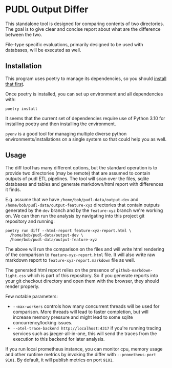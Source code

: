 # PUDL Output Differ

This standalone tool is designed for comparing contents
of two directories. The goal is to give clear and concise
report about what are the difference between the two.

File-type specific evaluations, primarily designed to
be used with databases, will be executed as well.

## Installation

This program uses poetry to manage its dependencies, so you should
[install that first](https://python-poetry.org/docs/#installation).

Once poetry is installed, you can set up environment and all dependencies with:
```
poetry install
```

It seems that the current set of dependencies require use of 
Python 3.10 for installing poetry and then installing the environment.

`pyenv` is a good tool for managing multiple diverse python environments/installations
on a single system so that could help you as well.

## Usage

The diff tool has many different options, but the standard operation is
to provide two directories (may be remote) that are assumed to contain
outputs of pudl ETL pipelines. The tool will scan over the files, sqlite
databases and tables and generate markdown/html report with differences
it finds.

E.g. assume that we have `/home/bob/pudl-data/output-dev` and `/home/bob/pudl-data/output-feature-xyz`
directories that contain outputs generated by the `dev` branch and by the `feature-xyz` branch
we're working on. We can then run the analysis by navigating into this project git repository and
running:

```
poetry run diff --html-report feature-xyz-report.html \
  /home/bob/pudl-data/output-dev \
  /home/bob/pudl-data/output-feature-xyz
```

The above will run the comparison on the files and will write html rendering of the
comparison to `feature-xyz-report.html` file. It will also write raw markdown
report to `feature-xyz-report.markdown` file as well.

The generated html report relies on the presence of `github-markdown-light.css` which
is part of this repository. So if you generate reports into your git checkout directory
and open them with the browser, they should render properly.

Few notable parameters:
* `--max-workers` controls how many concurrent threads will be used for comparison. More
  threads will lead to faster completion, but will increase memory pressure and might
  lead to some sqlite concurrency/locking issues.
* `--otel-trace-backend http://localhost:4317` if you're running tracing services
  such as jaeger-all-in-one, this will send the traces from the execution to this
  backend for later analysis.

If you run local prometheus instance, you can monitor cpu, memory usage and other
runtime metrics by invoking the differ with `--prometheus-port 9101`. By default,
it will publish metrics on port `9101`.
